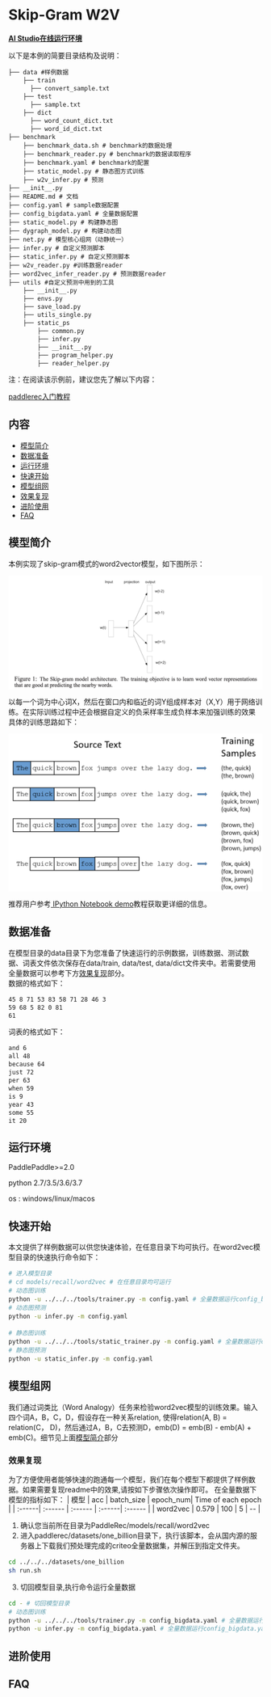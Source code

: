 # Skip-Gram W2V

**[AI Studio在线运行环境](https://aistudio.baidu.com/aistudio/projectdetail/3240153)**

以下是本例的简要目录结构及说明： 

```
├── data #样例数据
    ├── train
      ├── convert_sample.txt
    ├── test
      ├── sample.txt
    ├── dict
      ├── word_count_dict.txt
      ├── word_id_dict.txt
├── benchmark 
    ├── benchmark_data.sh # benchmark的数据处理
    ├── benchmark_reader.py # benchmark的数据读取程序
    ├── benchmark.yaml # benchmark的配置
    ├── static_model.py # 静态图方式训练
    ├── w2v_infer.py # 预测
├── __init__.py
├── README.md # 文档
├── config.yaml # sample数据配置
├── config_bigdata.yaml # 全量数据配置
├── static_model.py # 构建静态图
├── dygraph_model.py # 构建动态图
├── net.py # 模型核心组网（动静统一）
├── infer.py # 自定义预测脚本
├── static_infer.py # 自定义预测脚本
├── w2v_reader.py #训练数据reader
├── word2vec_infer_reader.py # 预测数据reader
├── utils #自定义预测中用到的工具
    ├── __init__.py
    ├── envs.py
    ├── save_load.py
    ├── utils_single.py
    ├── static_ps
        ├── common.py
        ├── infer.py
        ├── __init__.py
        ├── program_helper.py
        ├── reader_helper.py
```

注：在阅读该示例前，建议您先了解以下内容：

[paddlerec入门教程](https://github.com/PaddlePaddle/PaddleRec/blob/master/README.md)

## 内容

- [模型简介](#模型简介)
- [数据准备](#数据准备)
- [运行环境](#运行环境)
- [快速开始](#快速开始)
- [模型组网](#模型组网)
- [效果复现](#效果复现)
- [进阶使用](#进阶使用)
- [FAQ](#FAQ)

## 模型简介
本例实现了skip-gram模式的word2vector模型，如下图所示：
<p align="center">
<img align="center" src="../../../doc/imgs/word2vec.png">
<p>
以每一个词为中心词X，然后在窗口内和临近的词Y组成样本对（X,Y）用于网络训练。在实际训练过程中还会根据自定义的负采样率生成负样本来加强训练的效果  
具体的训练思路如下：  
<p align="center">
<img align="center" src="../../../doc/imgs/w2v_train.png">
<p>

推荐用户参考[ IPython Notebook demo](https://aistudio.baidu.com/aistudio/projectDetail/124377)教程获取更详细的信息。

## 数据准备
在模型目录的data目录下为您准备了快速运行的示例数据，训练数据、测试数据、词表文件依次保存在data/train, data/test, data/dict文件夹中。若需要使用全量数据可以参考下方[效果复现](#效果复现)部分。  
数据的格式如下：  
```
45 8 71 53 83 58 71 28 46 3
59 68 5 82 0 81
61
```
词表的格式如下：  
```
and 6
all 48
because 64
just 72
per 63
when 59
is 9
year 43
some 55
it 20
```

## 运行环境
PaddlePaddle>=2.0

python 2.7/3.5/3.6/3.7

os : windows/linux/macos 

## 快速开始
本文提供了样例数据可以供您快速体验，在任意目录下均可执行。在word2vec模型目录的快速执行命令如下： 
```bash
# 进入模型目录
# cd models/recall/word2vec # 在任意目录均可运行
# 动态图训练
python -u ../../../tools/trainer.py -m config.yaml # 全量数据运行config_bigdata.yaml 
# 动态图预测
python -u infer.py -m config.yaml 

# 静态图训练
python -u ../../../tools/static_trainer.py -m config.yaml # 全量数据运行config_bigdata.yaml 
# 静态图预测
python -u static_infer.py -m config.yaml 
``` 
## 模型组网
我们通过词类比（Word Analogy）任务来检验word2vec模型的训练效果。输入四个词A，B，C，D，假设存在一种关系relation, 使得relation(A, B) = relation(C， D)，然后通过A，B，C去预测D，emb(D) = emb(B) - emb(A) + emb(C)。细节见上面[模型简介](#模型简介)部分

### 效果复现
为了方便使用者能够快速的跑通每一个模型，我们在每个模型下都提供了样例数据。如果需要复现readme中的效果,请按如下步骤依次操作即可。 
在全量数据下模型的指标如下：
| 模型 | acc | batch_size | epoch_num| Time of each epoch |
| :------| :------ | :------ | :------| :------ | 
| word2vec | 0.579 | 100 | 5 | -- |

1. 确认您当前所在目录为PaddleRec/models/recall/word2vec 
2. 进入paddlerec/datasets/one_billion目录下，执行该脚本，会从国内源的服务器上下载我们预处理完成的criteo全量数据集，并解压到指定文件夹。
``` bash
cd ../../../datasets/one_billion
sh run.sh
``` 
3. 切回模型目录,执行命令运行全量数据
```bash
cd - # 切回模型目录
# 动态图训练
python -u ../../../tools/trainer.py -m config_bigdata.yaml # 全量数据运行config_bigdata.yaml 
python -u infer.py -m config_bigdata.yaml # 全量数据运行config_bigdata.yaml 
```

## 进阶使用
  
## FAQ
